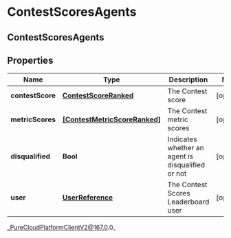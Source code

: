 # ContestScoresAgents

## ContestScoresAgents

## Properties

|Name | Type | Description | Notes|
|------------ | ------------- | ------------- | -------------|
| **contestScore** | [**ContestScoreRanked**](ContestScoreRanked) | The Contest score | [optional] |
| **metricScores** | [**[ContestMetricScoreRanked]**]([ContestMetricScoreRanked]) | The Contest metric scores | [optional] |
| **disqualified** | **Bool** | Indicates whether an agent is disqualified or not | [optional] |
| **user** | [**UserReference**](UserReference) | The Contest Scores Leaderboard user | [optional] |



_PureCloudPlatformClientV2@167.0.0_
